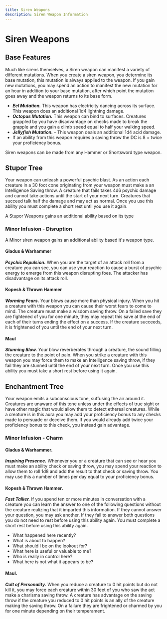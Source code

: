 ```yaml
---
title: Siren Weapons
description: Siren Weapon Information
---
```

# Siren Weapons

## Base Features
Much like sirens themselves, a Siren weapon can manifest a variety of different mutations. When you create a siren weapon, you determine its base mutation, this mutation is always applied to the weapon. If you gain new mutations, you may spend an action to manifest the new mutation for an hour in addition to your base mutation, after which point the mutation goes away and the weapon returns to its base form.

* ***Eel Mutation.*** This weapon has electricity dancing across its surface. This weapon does an additional 1d4 lightning damage. 
* ***Octopus Mutation.*** This weapon can bind to surfaces. Creatures grappled by you have disadvantage on checks made to break the grapple and you gain a climb speed equal to half your walking speed.
* ***Jellyfish Mutation.*** - This weapon deals an additional 1d4 acid damage.
* If an ability from this weapon requires a saving throw the DC is 8 + twice your proficiency bonus.

Siren weapons can be made from any Hammer or Shortsword type weapon.

## Stupor Tree
Your weapon can unleash a powerful psychic blast. As an action each creature in a 30 foot cone originating from your weapon must make a an Intelligence Saving throw. A creature that fails takes 4d6 psychic damage and cannot take actions until the start of your next turn. Creatures that succeed talk half the damage and may act as normal. Once you use this ability you must complete a short rest until you use it again.

A Stupor Weapons gains an additional ability based on its type

### Minor Infusion - Disruption
A Minor siren weapon gains an additional ability based it's weapon type.

#### Gladus & Warhammer
***Psychic Repulsion.*** When you are the target of an attack roll from a creature you can see, you can use your reaction to cause a burst of psychic energy to emerge from this weapon disrupting foes. The attacker has disadvantage on its attack roll. 

#### Kopesh & Thrown Hammer
***Worming Fears.*** Your blows cause more than physical injury. When you hit a creature with this weapon you can cause their worst fears to come to mind. The creature must make a wisdom saving throw. On a failed save they are fightened of you for one minute, they may repeat this save at the end of each of their turns ending the effect on a success. If the creature succeeds, it is frightened of you until the end of your next turn.

#### Maul
***Stunning Blow.*** Your blow reverberates through a creature, the sound filling the creature to the point of pain. When you strike a creature with this weapon you may force them to make an Intelligence saving throw, if they fail they are stunned until the end of your next turn. Once you use this ability you must take a short rest before using it again.

## Enchantment Tree
Your weapon emits a subconscious tone, suffusing the air around it. Creatures are unaware of this tone unless under the effects of true sight or have other magic that would allow them to detect ethereal creatures. While a creature is in this aura you may add your proficiency bonus to any checks made to persuade or deceive them. If you would already add twice your proficiency bonus to this check, you instead gain advantage.

### Minor Infusion - Charm

#### Gladus & Warhammer.
***Inspiring Presence.*** Whenever you or a creature that can see or hear you must make an ability check or saving throw, you may spend your reaction to allow them to roll 1d8 and add the result to that check or saving throw. You may use this a number of times per day equal to your proficiency bonus.

#### Kopesh & Thrown Hammer.
***Fast Talker.*** If you spend ten or more minutes in conversation with a creature you can learn the answer to one of the following questions without the creature realizing that it imparted this information. If they cannot answer your question, you may ask another. If they fail to answer both questions you do not need to rest before using this ability again. You must complete a short rest before using this ability again.
 * What happened here recently?
 * What is about to happen?
 * What should I be on the lookout for?
 * What here is useful or valuable to me?
 * Who is really in control here?
 * What here is not what it appears to be?

#### Maul.
***Cult of Personality.*** When you reduce a creature to 0 hit points but do not kill it, you may force each creature within 30 feet of you who saw the act make a charisma saving throw. A creature has advantage on the saving throw if the creature you reduced to 0 hit points is an ally of the creature making the saving throw. On a failure they are frightened or charmed by you for one minute depending on their temperament. 
 

